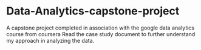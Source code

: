 # Data-Analytics-capstone-project
A capstone project completed in association with the google data analytics course from coursera
Read the case study document to further understand my approach in analyzing the data.
